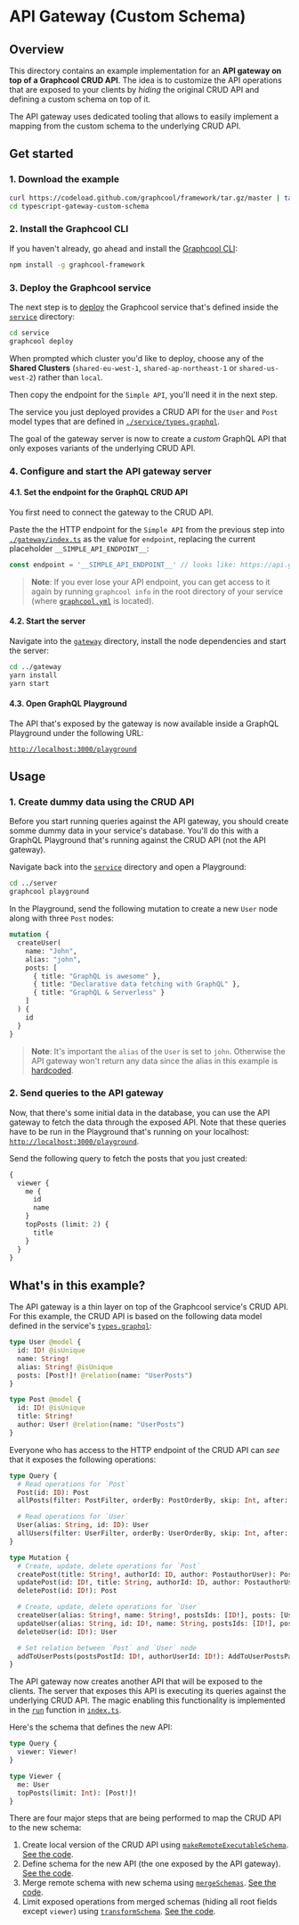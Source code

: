 # API Gateway (Custom Schema)

## Overview

This directory contains an example implementation for an **API gateway on top of a Graphcool CRUD API**. The idea is to customize the API operations that are exposed to your clients by _hiding_ the original CRUD API and defining a custom schema on top of it. 

The API gateway uses dedicated tooling that allows to easily implement a mapping from the custom schema to the underlying CRUD API.

## Get started

### 1. Download the example

```sh
curl https://codeload.github.com/graphcool/framework/tar.gz/master | tar -xz --strip=2 framework-master/examples/typescript-gateway-custom-schema
cd typescript-gateway-custom-schema
```

### 2. Install the Graphcool CLI

If you haven't already, go ahead and install the [Graphcool CLI](https://graph.cool/docs/reference/graphcool-cli/overview-zboghez5go):

```sh
npm install -g graphcool-framework
```

### 3. Deploy the Graphcool service

The next step is to [deploy](https://graph.cool/docs/reference/graphcool-cli/commands-aiteerae6l#graphcool-deploy) the Graphcool service that's defined inside the [`service`](./service) directory:

```sh
cd service
graphcool deploy
```

When prompted which cluster you'd like to deploy, choose any of the **Shared Clusters** (`shared-eu-west-1`, `shared-ap-northeast-1` or `shared-us-west-2`) rather than `local`. 

Then copy the endpoint for the `Simple API`, you'll need it in the next step.

The service you just deployed provides a CRUD API for the `User` and `Post` model types that are defined in [`./service/types.graphql`](./service/types.graphql).

The goal of the gateway server is now to create a _custom_ GraphQL API that only exposes variants of the underlying CRUD API.

### 4. Configure and start the API gateway server

#### 4.1. Set the endpoint for the GraphQL CRUD API

You first need to connect the gateway to the CRUD API. 

Paste the the HTTP endpoint for the `Simple API` from the previous step into [`./gateway/index.ts`](./gateway/index.ts) as the value for `endpoint`, replacing the current placeholder `__SIMPLE_API_ENDPOINT__`:

```js
const endpoint = '__SIMPLE_API_ENDPOINT__' // looks like: https://api.graph.cool/simple/v1/__SERVICE_ID__
```

> **Note**: If you ever lose your API endpoint, you can get access to it again by running `graphcool info` in the root directory of your service (where [`graphcool.yml`](./service/graphcool.yml) is located).


#### 4.2. Start the server

Navigate into the [`gateway`](./gateway) directory, install the node dependencies and start the server:

```sh
cd ../gateway
yarn install
yarn start
```

#### 4.3. Open GraphQL Playground

The API that's exposed by the gateway is now available inside a GraphQL Playground under the following URL:

[`http://localhost:3000/playground`](http://localhost:3000/playground)


## Usage

### 1. Create dummy data using the CRUD API

Before you start running queries against the API gateway, you should create somme dummy data in your service's database. You'll do this with a GraphQL Playground that's running against the CRUD API (not the API gateway).

Navigate back into the [`service`](./service) directory and open a Playground:

```sh
cd ../server
graphcool playground
```

In the Playground, send the following mutation to create a new `User` node along with three `Post` nodes:

```graphql
mutation {
  createUser(
    name: "John", 
    alias: "john", 
    posts: [
      { title: "GraphQL is awesome" }, 
      { title: "Declarative data fetching with GraphQL" },
      { title: "GraphQL & Serverless" }
    ]
  ) {
    id
  }
}
```

> **Note**: It's important the `alias` of the `User` is set to `john`. Otherwise the API gateway won't return any data since the alias in this example is [hardcoded](./gateway/index.ts#L43).

### 2. Send queries to the API gateway

Now, that there's some initial data in the database, you can use the API gateway to fetch the data through the exposed API. Note that these queries have to be run in the Playground that's running on your localhost: [`http://localhost:3000/playground`](http://localhost:3000/playground).

Send the following query to fetch the posts that you just created:

```graphql
{
  viewer {
    me {
      id
      name
    }
    topPosts (limit: 2) {
      title
    }
  }
}
```


## What's in this example?

The API gateway is a thin layer on top of the Graphcool service's CRUD API. For this example, the CRUD API is based on the following data model defined in the service's [`types.graphql`](./service/types.graphql):

```graphql
type User @model {
  id: ID! @isUnique
  name: String!
  alias: String! @isUnique
  posts: [Post!]! @relation(name: "UserPosts")
}

type Post @model {
  id: ID! @isUnique
  title: String!
  author: User! @relation(name: "UserPosts")
}
```

Everyone who has access to the HTTP endpoint of the CRUD API can _see_ that it exposes the following operations:

```graphql
type Query {
  # Read operations for `Post`
  Post(id: ID): Post
  allPosts(filter: PostFilter, orderBy: PostOrderBy, skip: Int, after: String, before: String, first: Int, last: Int): [Post!]!

  # Read operations for `User`
  User(alias: String, id: ID): User
  allUsers(filter: UserFilter, orderBy: UserOrderBy, skip: Int, after: String, before: String, first: Int, last: Int): [User!]!
}

type Mutation {
  # Create, update, delete operations for `Post`
  createPost(title: String!, authorId: ID, author: PostauthorUser): Post
  updatePost(id: ID!, title: String, authorId: ID, author: PostauthorUser): Post
  deletePost(id: ID!): Post

  # Create, update, delete operations for `User`
  createUser(alias: String!, name: String!, postsIds: [ID!], posts: [UserpostsPost!]): User
  updateUser(alias: String, id: ID!, name: String, postsIds: [ID!], posts: [UserpostsPost!]): User
  deleteUser(id: ID!): User

  # Set relation between `Post` and `User` node
  addToUserPosts(postsPostId: ID!, authorUserId: ID!): AddToUserPostsPayload
}
```

The API gateway now creates another API that will be exposed to the clients. The server that exposes this API is executing its queries against the underlying CRUD API. The magic enabling this functionality is implemented in the [`run`](./gateway/index.ts#L11) function in [`index.ts`](./gateway/index.ts).

Here's the schema that defines the new API:

```graphql
type Query {
  viewer: Viewer!
}

type Viewer {
  me: User
  topPosts(limit: Int): [Post!]!
}
```

There are four major steps that are being performed to map the CRUD API to the new schema:

1. Create local version of the CRUD API using [`makeRemoteExecutableSchema`](http://dev.apollodata.com/tools/graphql-tools/remote-schemas.html#makeRemoteExecutableSchema). [See the code](./gateway/index.ts#L13).
2. Define schema for the new API (the one exposed by the API gateway). [See the code](./gateway/index.ts#L21).
3. Merge remote schema with new schema using [`mergeSchemas`](http://dev.apollodata.com/tools/graphql-tools/schema-stitching.html#mergeSchemas). [See the code](./gateway/index.ts#L33).
4. Limit exposed operations from merged schemas (hiding all root fields except `viewer`) using [`transformSchema`](https://github.com/graphcool/graphql-transform-schema). [See the code](./gateway/index.ts#L56).




